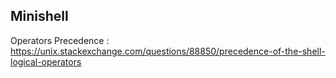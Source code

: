 
## Minishell

Operators Precedence :
https://unix.stackexchange.com/questions/88850/precedence-of-the-shell-logical-operators
